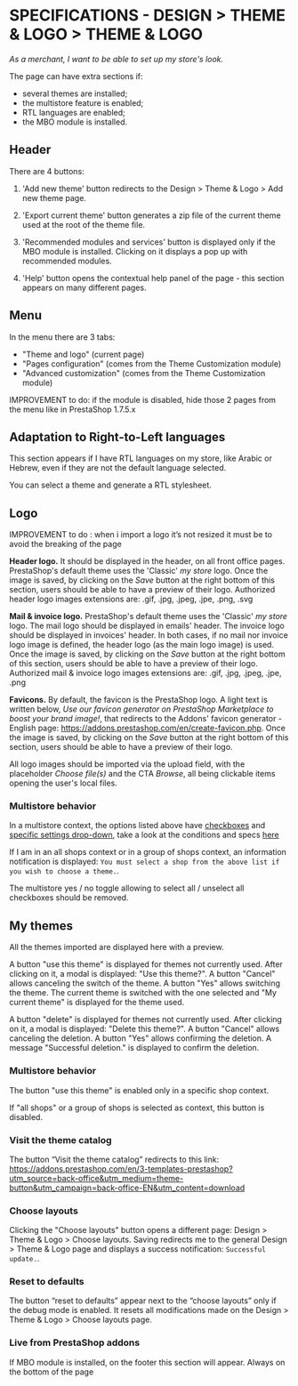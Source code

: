 # SPECIFICATIONS - DESIGN > THEME & LOGO > THEME & LOGO


_As a merchant, I want to be able to set up my store's look._

The page can have extra sections if:

 - several themes are installed;<br>
 - the multistore feature is enabled;<br>
 - RTL languages are enabled;<br>
 - the MBO module is installed.


## Header

There are 4 buttons: 

1. 'Add new theme' button redirects to the Design > Theme & Logo > Add new theme page.

2. 'Export current theme' button generates a zip file of the current theme used at the root of the theme file.

3. 'Recommended modules and services' button is displayed only if the MBO module is installed. Clicking on it displays a pop up with recommended modules. 

4. 'Help' button opens the contextual help panel of the page - this section appears on many different pages.

## Menu

In the menu there are 3 tabs: 

- "Theme and logo" (current page) 
- "Pages configuration" (comes from the Theme Customization module)
- "Advanced customization" (comes from the Theme Customization module)

IMPROVEMENT to do: if the module is disabled, hide those 2 pages from the menu like in PrestaShop 1.7.5.x

## Adaptation to Right-to-Left languages

This section appears if I have RTL languages on my store, like Arabic or Hebrew, even if they are not the default language selected.

You can select a theme and generate a RTL stylesheet.

## Logo 

IMPROVEMENT to do : when i import a logo it’s not resized it must be to avoid the breaking of the page

**Header logo.** It should be displayed in the header, on all front office pages. PrestaShop's default theme uses the 'Classic' _my store_ logo. Once the image is saved, by clicking on the _Save_ button at the right bottom of this section, users should be able to have a preview of their logo.
Authorized header logo images extensions are: .gif, .jpg, .jpeg, .jpe, .png, .svg

**Mail & invoice logo.** PrestaShop's default theme uses the 'Classic' _my store_ logo. The mail logo should be displayed in emails' header. The invoice logo should be displayed in invoices' header. In both cases, if no mail nor invoice logo image is defined, the header logo (as the main logo image) is used. Once the image is saved, by clicking on the _Save_ button at the right bottom of this section, users should be able to have a preview of their logo.
Authorized mail & invoice logo images extensions are: .gif, .jpg, .jpeg, .jpe, .png

**Favicons.** By default, the favicon is the PrestaShop logo. A light text is written below, _Use our favicon generator on PrestaShop Marketplace to boost your brand image!_, that redirects to the Addons' favicon generator - English page: https://addons.prestashop.com/en/create-favicon.php. Once the image is saved, by clicking on the _Save_ button at the right bottom of this section, users should be able to have a preview of their logo.

All logo images should be imported via the upload field, with the placeholder _Choose file(s)_ and the CTA _Browse_, all being clickable items opening the user's local files. 


### Multistore behavior

In a multistore context, the options listed above have [checkboxes](https://github.com/PrestaShop/PrestaShop/issues/19375) and [specific settings drop-down](https://github.com/PrestaShop/PrestaShop/issues/19327), take a look at the conditions and specs [here](../../../multistoregeneralspecs.md)

If I am in an all shops context or in a group of shops context, an information notification is displayed: `You must select a shop from the above list if you wish to choose a theme.`.

The multistore yes / no toggle allowing to select all / unselect all checkboxes should be removed.

## My themes 

All the themes imported are displayed here with a preview.

A button "use this theme" is displayed for themes not currently used. After clicking on it, a modal is displayed: "Use this theme?". A button "Cancel" allows canceling the switch of the theme. A button "Yes" allows switching the theme. The current theme is switched with the one selected and "My current theme" is displayed for the theme used.

A button "delete" is displayed for themes not currently used. After clicking on it, a modal is displayed: "Delete this theme?". A button "Cancel" allows canceling the deletion. A button "Yes" allows confirming the deletion. A message "Successful deletion." is displayed to confirm the deletion.

### Multistore behavior

The button "use this theme" is enabled only in a specific shop context.

If "all shops" or a group of shops is selected as context, this button is disabled.

### Visit the theme catalog 

The button “Visit the theme catalog” redirects to this link: https://addons.prestashop.com/en/3-templates-prestashop?utm_source=back-office&utm_medium=theme-button&utm_campaign=back-office-EN&utm_content=download

### Choose layouts 

Clicking the "Choose layouts" button opens a different page: Design > Theme & Logo > Choose layouts. Saving redirects me to the general Design > Theme & Logo page and displays a success notification: `Successful update.`.

### Reset to defaults

The button “reset to defaults” appear next to the “choose layouts” only if the debug mode is enabled.
It resets all modifications made on the Design > Theme & Logo > Choose layouts page.

### Live from PrestaShop addons

If MBO module is installed, on the footer this section will appear. Always on the bottom of the page
